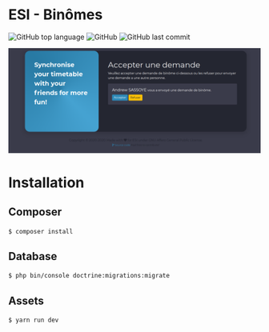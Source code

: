 # ESI - Binômes

![GitHub top language](https://img.shields.io/github/languages/top/asassoye/esi-binome?style=for-the-badge)
![GitHub](https://img.shields.io/github/license/asassoye/esi-binome?style=for-the-badge)
![GitHub last commit](https://img.shields.io/github/last-commit/asassoye/esi-binome?style=for-the-badge)

![Preview](.github/preview.png)

# Installation
## Composer
```sh
$ composer install
```

## Database
```sh
$ php bin/console doctrine:migrations:migrate
```

## Assets
```
$ yarn run dev
```